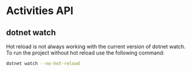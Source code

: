 # Activities API

## dotnet watch

Hot reload is not always working with the current version of dotnet watch. To run the project without hot reload use the following command:

```bash
dotnet watch --no-hot-reload
```
